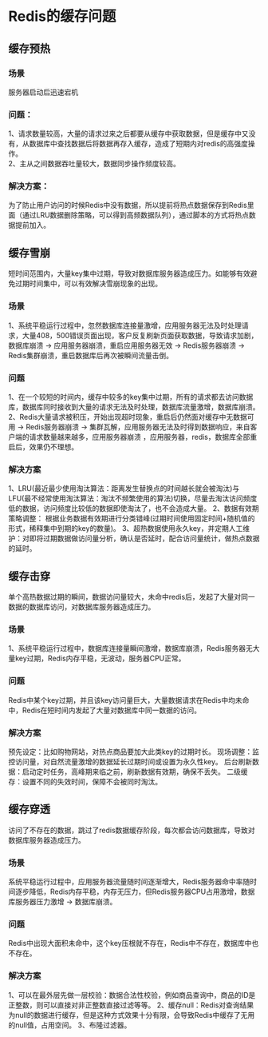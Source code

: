 # Redis的缓存问题  
## 缓存预热  
### 场景  
服务器启动后迅速宕机
### 问题：  
1、请求数量较高，大量的请求过来之后都要从缓存中获取数据，但是缓存中又没有，从数据库中查找数据后将数据再存入缓存，造成了短期内对redis的高强度操作。  
2、主从之间数据吞吐量较大，数据同步操作频度较高。  
### 解决方案：  
为了防止用户访问的时候Redis中没有数据，所以提前将热点数据保存到Redis里面（通过LRU数据删除策略，可以得到高频数据队列），通过脚本的方式将热点数据提前加入。  
## 缓存雪崩  
短时间范围内，大量key集中过期，导致对数据库服务器造成压力。如能够有效避免过期时间集中，可以有效解决雪崩现象的出现。  
### 场景  
1、系统平稳运行过程中，忽然数据库连接量激增，应用服务器无法及时处理请求，大量408，500错误页面出现，客户反复刷新页面获取数据，导致请求加剧，数据库崩溃 → 应用服务器崩溃，重启应用服务器无效 → Redis服务器崩溃 → Redis集群崩溃，重启数据库后再次被瞬间流量击倒。
### 问题
1、在一个较短的时间内，缓存中较多的key集中过期，所有的请求都去访问数据库，数据库同时接收到大量的请求无法及时处理，数据库流量激增，数据库崩溃。
2、Redis大量请求被积压，开始出现超时现象，重启后仍然面对缓存中无数据可用 → Redis服务器崩溃 → 集群瓦解，应用服务器无法及时得到数据响应，来自客户端的请求数量越来越多，应用服务器崩溃
，应用服务器，redis，数据库全部重启后，效果仍不理想。  
### 解决方案  
1、LRU(最近最少使用淘汰算法：距离发生替换点的时间越长就会被淘汰)与LFU(最不经常使用淘汰算法：淘汰不频繁使用的算法)切换，尽量去淘汰访问频度低的数据，访问频度比较低的数据即使淘汰了，也不会造成大量。
2、数据有效期策略调整：
根据业务数据有效期进行分类错峰(过期时间使用固定时间+随机值的形式，稀释集中到期的key的数量)。
3、超热数据使用永久key，并定期人工维护：对即将过期数据做访问量分析，确认是否延时，配合访问量统计，做热点数据的延时。  
## 缓存击穿  
单个高热数据过期的瞬间，数据访问量较大，未命中redis后，发起了大量对同一数据的数据库访问，对数据库服务器造成压力。  
### 场景  
1、系统平稳运行过程中，数据库连接量瞬间激增，数据库崩溃，Redis服务器无大量key过期，Redis内存平稳，无波动，服务器CPU正常。  
### 问题  
Redis中某个key过期，并且该key访问量巨大，大量数据请求在Redis中均未命中，Redis在短时间内发起了大量对数据库中同一数据的访问。  
### 解决方案  
预先设定：比如购物网站，对热点商品要加大此类key的过期时长。
现场调整：监控访问量，对自然流量激增的数据延长过期时间或设置为永久性key。
后台刷新数据：启动定时任务，高峰期来临之前，刷新数据有效期，确保不丢失。
二级缓存：设置不同的失效时间，保障不会被同时淘汰。  
## 缓存穿透  
访问了不存在的数据，跳过了redis数据缓存阶段，每次都会访问数据库，导致对数据库服务器造成压力。  
### 场景  
系统平稳运行过程中，应用服务器流量随时间逐渐增大，Redis服务器命中率随时间逐步降低，Redis内存平稳，内存无压力，但Redis服务器CPU占用激增，数据库服务器压力激增 → 数据库崩溃。  
### 问题  
Redis中出现大面积未命中，这个key压根就不存在，Redis中不存在，数据库中也不存在。  
### 解决方案  
1、可以在最外层先做一层校验：数据合法性校验，例如商品查询中，商品的ID是正整数，则可以直接对非正整数直接过滤等等。
2、缓存null：Redis对查询结果为null的数据进行缓存，但是这种方式效果十分有限，会导致Redis中缓存了无用的null值，占用空间。
3、布隆过滤器。

